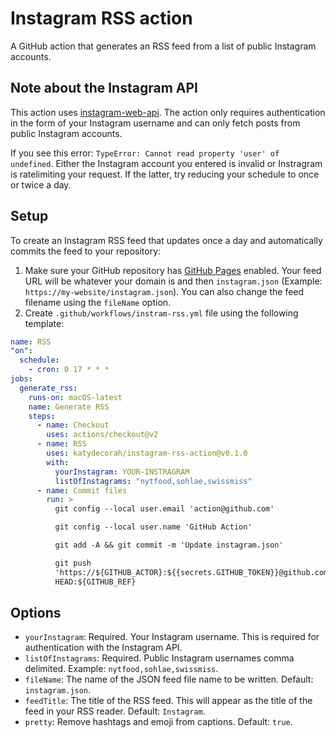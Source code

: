 # Instagram RSS action

A GitHub action that generates an RSS feed from a list of public Instagram accounts.

## Note about the Instagram API

This action uses [instagram-web-api](https://www.npmjs.com/package/instagram-web-api). The action only requires authentication in the form of your Instagram username and can only fetch posts from public Instagram accounts.

If you see this error: `TypeError: Cannot read property 'user' of undefined`. Either the Instagram account you entered is invalid or Instragram is ratelimiting your request. If the latter, try reducing your schedule to once or twice a day.

## Setup

To create an Instagram RSS feed that updates once a day and automatically commits the feed to your repository:

1. Make sure your GitHub repository has [GitHub Pages](https://pages.github.com/) enabled. Your feed URL will be whatever your domain is and then `instagram.json` (Example: `https://my-website/instagram.json`). You can also change the feed filename using the `fileName` option.
1. Create `.github/workflows/instram-rss.yml` file using the following template:

<!-- START GENERATED SETUP -->

```yml
name: RSS
"on":
  schedule:
    - cron: 0 17 * * *
jobs:
  generate_rss:
    runs-on: macOS-latest
    name: Generate RSS
    steps:
      - name: Checkout
        uses: actions/checkout@v2
      - name: RSS
        uses: katydecorah/instagram-rss-action@v0.1.0
        with:
          yourInstagram: YOUR-INSTRAGRAM
          listOfInstagrams: "nytfood,sohlae,swissmiss"
      - name: Commit files
        run: >
          git config --local user.email 'action@github.com'

          git config --local user.name 'GitHub Action'

          git add -A && git commit -m 'Update instagram.json'

          git push
          'https://${GITHUB_ACTOR}:${{secrets.GITHUB_TOKEN}}@github.com/${GITHUB_REPOSITORY}.git'
          HEAD:${GITHUB_REF}
```

<!-- END GENERATED SETUP -->

## Options

<!-- START GENERATED OPTIONS -->

- `yourInstagram`: Required. Your Instagram username. This is required for authentication with the Instagram API.
- `listOfInstagrams`: Required. Public Instagram usernames comma delimited. Example: `nytfood,sohlae,swissmiss`.
- `fileName`: The name of the JSON feed file name to be written. Default: `instagram.json`.
- `feedTitle`: The title of the RSS feed. This will appear as the title of the feed in your RSS reader. Default: `Instagram`.
- `pretty`: Remove hashtags and emoji from captions. Default: `true`.

<!-- END GENERATED OPTIONS -->
